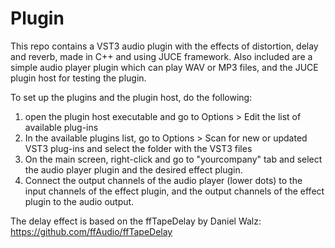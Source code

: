 # Plugin

This repo contains a VST3 audio plugin with the effects of distortion, delay and reverb, made in C++ and using JUCE framework.
Also included are a simple audio player plugin which can play WAV or MP3 files, and the JUCE plugin host for testing the plugin.

To set up the plugins and the plugin host, do the following:

1. open the plugin host executable and go to Options > Edit the list of available plug-ins
2. In the available plugins list, go to Options > Scan for new or updated VST3 plug-ins and select the folder with the VST3 files
3. On the main screen, right-click and go to "yourcompany" tab and select the audio player plugin and the desired effect plugin.
4. Connect the output channels of the audio player (lower dots) to the input channels of the effect plugin, and the output channels of the effect plugin to the audio output.

The delay effect is based on the ffTapeDelay by Daniel Walz: https://github.com/ffAudio/ffTapeDelay
